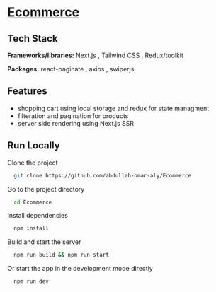 
#  [Ecommerce](https://ecommerce22.vercel.app/)





## Tech Stack

**Frameworks/libraries:** Next.js , Tailwind CSS , Redux/toolkit

**Packages:** react-paginate , axios , swiperjs

## Features

- shopping cart using local storage and redux for state managment
- filteration and pagination for products
- server side rendering using Next.js SSR



## Run Locally

Clone the project

```bash
  git clone https://github.com/abdullah-omar-aly/Ecommerce
```

Go to the project directory

```bash
  cd Ecommerce
```

Install dependencies

```bash
  npm install
```
Build and start the server

```bash
  npm run build && npm run start
```

Or start the app in the development mode directly

```bash
  npm run dev
```

